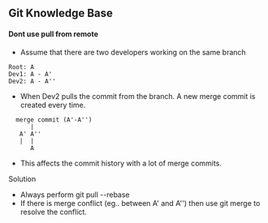## Git Knowledge Base



#### Dont use pull from remote

* Assume that there are two developers working on the same branch
```
Root: A
Dev1: A - A'
Dev2: A - A''
```
* When Dev2 pulls the commit from the branch. A new merge commit is created every time. 
```
  merge commit (A'-A'')
      |
   A' A''
   |  |
      A
```

* This affects the commit history with a lot of merge commits.

Solution
* Always perform git pull --rebase
* If there is merge conflict (eg.. between A' and A'') then use git merge to resolve the conflict.


